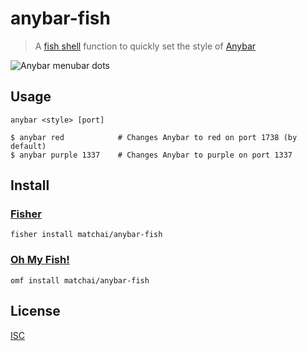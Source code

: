 # anybar-fish

> A [fish shell](http://fishshell.com/) function to quickly set the style of [Anybar](https://github.com/tonsky/AnyBar)

![Anybar menubar dots](https://cloud.githubusercontent.com/assets/170270/26110935/ea2a0220-3a7d-11e7-9443-d55f5260e3fb.png)

## Usage

```fish
anybar <style> [port]

$ anybar red            # Changes Anybar to red on port 1738 (by default)
$ anybar purple 1337    # Changes Anybar to purple on port 1337 
```

## Install

### [Fisher](https://github.com/jorgebucaran/fisher)

```fish
fisher install matchai/anybar-fish
```

### [Oh My Fish!](https://github.com/oh-my-fish/oh-my-fish)

```fish
omf install matchai/anybar-fish
```

## License

[ISC](./LICENSE)
